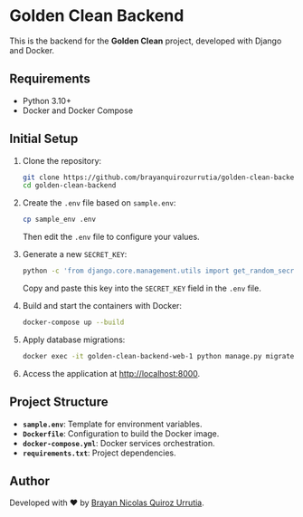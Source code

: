 # Golden Clean Backend

This is the backend for the **Golden Clean** project, developed with Django and Docker.

## Requirements

- Python 3.10+
- Docker and Docker Compose

## Initial Setup

1. Clone the repository:
   ```bash
   git clone https://github.com/brayanquirozurrutia/golden-clean-backend.git
   cd golden-clean-backend
   ```

2. Create the `.env` file based on `sample.env`:
   ```bash
   cp sample_env .env
   ```

   Then edit the `.env` file to configure your values.

3. Generate a new `SECRET_KEY`:
   ```bash
   python -c 'from django.core.management.utils import get_random_secret_key; print(get_random_secret_key())'
   ```

   Copy and paste this key into the `SECRET_KEY` field in the `.env` file.

4. Build and start the containers with Docker:
   ```bash
   docker-compose up --build
   ```

5. Apply database migrations:
   ```bash
   docker exec -it golden-clean-backend-web-1 python manage.py migrate
   ```

6. Access the application at [http://localhost:8000](http://localhost:8000).

## Project Structure

- **`sample.env`**: Template for environment variables.
- **`Dockerfile`**: Configuration to build the Docker image.
- **`docker-compose.yml`**: Docker services orchestration.
- **`requirements.txt`**: Project dependencies.

## Author

Developed with ❤️ by [Brayan Nicolas Quiroz Urrutia](https://github.com/brayanquirozurrutia).
